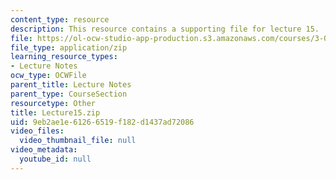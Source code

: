```yaml
---
content_type: resource
description: This resource contains a supporting file for lecture 15.
file: https://ol-ocw-studio-app-production.s3.amazonaws.com/courses/3-016-mathematics-for-materials-scientists-and-engineers-fall-2005/9eb2ae1e61266519f182d1437ad72086_Lecture15.zip
file_type: application/zip
learning_resource_types:
- Lecture Notes
ocw_type: OCWFile
parent_title: Lecture Notes
parent_type: CourseSection
resourcetype: Other
title: Lecture15.zip
uid: 9eb2ae1e-6126-6519-f182-d1437ad72086
video_files:
  video_thumbnail_file: null
video_metadata:
  youtube_id: null
---
```

